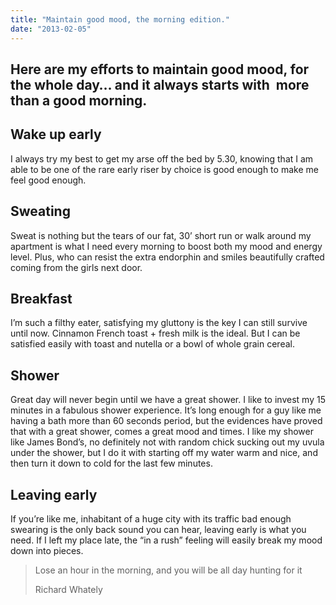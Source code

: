 ```yaml
---
title: "Maintain good mood, the morning edition."
date: "2013-02-05"
---
```


## Here are my efforts to maintain good mood, for the whole day… and it always starts with  more than a good morning.

## **Wake up early**

I always try my best to get my arse off the bed by 5.30, knowing that I am able to be one of the rare early riser by choice is good enough to make me feel good enough.

## **Sweating**

Sweat is nothing but the tears of our fat, 30’ short run or walk around my apartment is what I need every morning to boost both my mood and energy level. Plus, who can resist the extra endorphin and smiles beautifully crafted coming from the girls next door.

## **Breakfast**

I’m such a filthy eater, satisfying my gluttony is the key I can still survive until now. Cinnamon French toast + fresh milk is the ideal. But I can be satisfied easily with toast and nutella or a bowl of whole grain cereal.

## **Shower**

Great day will never begin until we have a great shower. I like to invest my 15 minutes in a fabulous shower experience. It’s long enough for a guy like me having a bath more than 60 seconds period, but the evidences have proved that with a great shower, comes a great mood and times. I like my shower like James Bond’s, no definitely not with random chick sucking out my uvula under the shower, but I do it with starting off my water warm and nice, and then turn it down to cold for the last few minutes.

## **Leaving early**

If you’re like me, inhabitant of a huge city with its traffic bad enough swearing is the only back sound you can hear, leaving early is what you need. If I left my place late, the “in a rush” feeling will easily break my mood down into pieces.

> Lose an hour in the morning, and you will be all day hunting for it
> 
> Richard Whately
